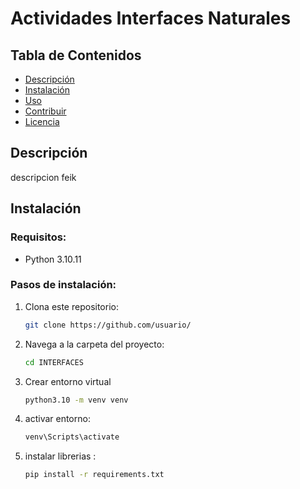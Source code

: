 # Actividades Interfaces Naturales



## Tabla de Contenidos
- [Descripción](#descripción)
- [Instalación](#instalación)
- [Uso](#uso)
- [Contribuir](#contribuir)
- [Licencia](#licencia)

## Descripción

descripcion feik

## Instalación

### Requisitos:

- Python 3.10.11

### Pasos de instalación:

1. Clona este repositorio:
    ```bash
    git clone https://github.com/usuario/
    ```

2. Navega a la carpeta del proyecto:
    ```bash
    cd INTERFACES
    ```

3. Crear entorno virtual
    ```bash
    python3.10 -m venv venv
    ```

4. activar entorno:
    ```bash
    venv\Scripts\activate
    ```

5. instalar librerias :
    ```bash
    pip install -r requirements.txt
    ```